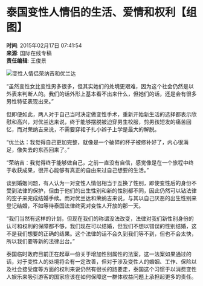 # 泰国变性人情侣的生活、爱情和权利【组图】

**时间**: 2015年02月17日 07:41:54  
**来源**: 国际在线专稿  
**责任编辑**: 王俊景  

![变性人情侣荣纳吉和优兰达](http://news.xinhuanet.com/photo/2015-02/17/127504241_14241264230521n.jpg)

“虽然变性女比变性男多很多，但其实她们的处境更艰难，因为这个社会仍然是以外表来判断人的。我们的话外形上基本看不出来什么，但她们的话，还是会有很多男性特征表现出来。”

但即便如此，两人对于自己当时决定做变性手术，重新开始新生活的选择都表示欣慰和高兴，对优兰达来说，终于能够摆脱被迫穿男生校服，剪男孩短发的痛苦回忆，而对荣纳吉来说，不需要穿裙子扎小辫子上学是最大的解脱。

“优兰达：我觉得自己更加完整，就像是一个破碎的杯子被修补好了，内心很满足，像失去的东西回来了。”

“荣纳吉：我觉得终于能够做自己，之前一直没有自信，感觉像是在一个旅程中终于收获成果，很开心能够有真正的自由来过自己想要的生活。”

谈到婚姻问题，有人认为一对变性人情侣相当于互换了性别，即使变性后的身份不受到法律的保护，但由于他们的出生性别和新的性别都不同，因此仍然可以钻法律的空子来完成结婚手续。而对优兰达和荣纳吉来说，与其以自己厌恶的出生性别来登记结婚，不如等待泰国法律终究对变性人开放的那一天。

“我们当然有这样的计划，但现在我们的称谓没法改变，法律对我们新性别身份的认可和权利的保障都不够，我们现在可以结婚，但我们不想以错误的性别结婚，这不是我们想要的正确的结果。这个法律的话不会久到我们等不到，但也不会太快，所以我们要等新的法律出台。”

泰国临时政府目前正在起草一份关于增加性别属性的法案，这一法案如果通过的话，对于变性人的处境将会有一定改善，但对于涉及变性人的婚姻、工作、保险以及社会接受度等方面的权利来说仍然有很长的路要走，泰国这个习惯于以消费变性人娱乐来吸引游客的国家应该在如何保障这一群体权益问题上承担起更多的责任。